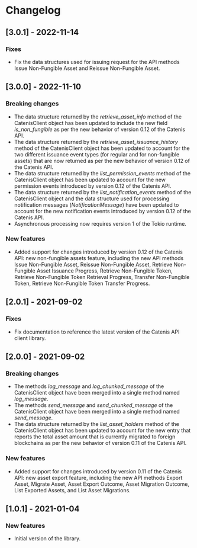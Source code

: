 # Changelog

## [3.0.1] - 2022-11-14

### Fixes
- Fix the data structures used for issuing request for the API methods Issue Non-Fungible Asset and Reissue Non-Fungible
  Asset.

## [3.0.0] - 2022-11-10

### Breaking changes
- The data structure returned by the *retrieve_asset_info* method of the CatenisClient object has been updated to
  include the new field *is_non_fungible* as per the new behavior of version 0.12 of the Catenis API.
- The data structure returned by the *retrieve_asset_issuance_history* method of the CatenisClient object has been
  updated to account for the two different issuance event types (for regular and for non-fungible assets) that are now
  returned as per the new behavior of version 0.12 of the Catenis API.
- The data structure returned by the *list_permission_events* method of the CatenisClient object has been updated to
  account for the new permission events introduced by version 0.12 of the Catenis API.
- The data structure returned by the *list_notification_events* method of the CatenisClient object and the data
  structure used for processing notification messages (*NotificationMessage*) have been updated to account for the new
  notification events introduced by version 0.12 of the Catenis API.
- Asynchronous processing now requires version 1 of the Tokio runtime.

### New features
- Added support for changes introduced by version 0.12 of the Catenis API: new non-fungible assets feature, including
  the new API methods Issue Non-Fungible Asset, Reissue Non-Fungible Asset, Retrieve Non-Fungible Asset Issuance
  Progress, Retrieve Non-Fungible Token, Retrieve Non-Fungible Token Retrieval Progress, Transfer Non-Fungible Token,
  Retrieve Non-Fungible Token Transfer Progress.

## [2.0.1] - 2021-09-02

### Fixes
- Fix documentation to reference the latest version of the Catenis API client library.

## [2.0.0] - 2021-09-02

### Breaking changes
- The methods *log_message* and *log_chunked_message* of the CatenisClient object have been merged into a single method
  named *log_message*.
- The methods *send_message* and *send_chunked_message* of the CatenisClient object have been merged into a single
  method named *send_message*.
- The data structure returned by the *list_asset_holders* method of the CatenisClient object has been updated to account
  for the new entry that reports the total asset amount that is currently migrated to foreign blockchains as per the new
  behavior of version 0.11 of the Catenis API.

### New features
- Added support for changes introduced by version 0.11 of the Catenis API: new asset export feature, including the new
  API methods Export Asset, Migrate Asset, Asset Export Outcome, Asset Migration Outcome, List Exported Assets, and
  List Asset Migrations.

## [1.0.1] - 2021-01-04

### New features
- Initial version of the library.